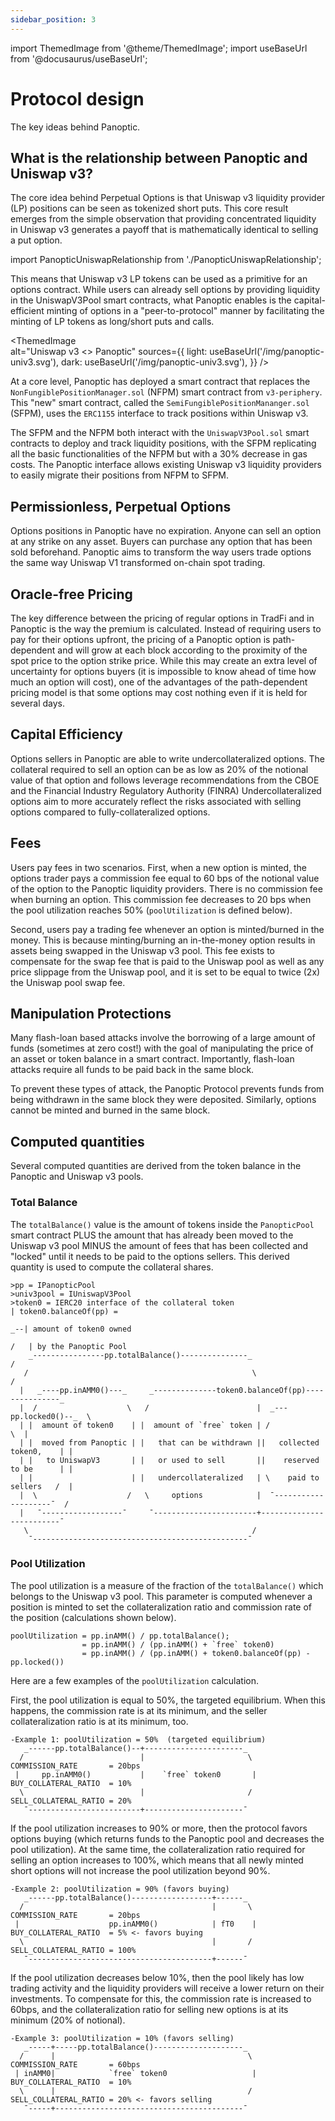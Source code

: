 ```yaml
---
sidebar_position: 3
---
```

import ThemedImage from '@theme/ThemedImage';
import useBaseUrl from '@docusaurus/useBaseUrl';
                

# Protocol design
The key ideas behind Panoptic.

## What is the relationship between Panoptic and Uniswap v3?
    
The core idea behind Perpetual Options is that Uniswap v3 liquidity provider (LP) positions can be seen as tokenized short puts.
This core result emerges from the simple observation that providing concentrated liquidity in Uniswap v3 generates a payoff that is mathematically identical to selling a put option.  

import PanopticUniswapRelationship from './PanopticUniswapRelationship';

<PanopticUniswapRelationship />

This means that Uniswap v3 LP tokens can be used as a primitive for an options contract.
While users can already sell options by providing liquidity in the UniswapV3Pool smart contracts, what Panoptic enables is the capital-efficient minting of options in a "peer-to-protocol" manner by facilitating the minting of LP tokens as long/short puts and calls.

<ThemedImage    
  alt="Uniswap v3 <> Panoptic"
  sources={{
    light: useBaseUrl('/img/panoptic-univ3.svg'),
    dark: useBaseUrl('/img/panoptic-univ3.svg'),
  }}
/>

At a core level, Panoptic has deployed a smart contract that replaces the `NonFungiblePositionManager.sol` (NFPM) smart contract from `v3-periphery`.
This "new" smart contract, called the `SemiFungiblePositionMananger.sol` (SFPM), uses the `ERC1155` interface to track positions within Uniswap v3.

The SFPM and the NFPM both interact with the `UniswapV3Pool.sol` smart contracts to deploy and track liquidity positions, with the SFPM replicating all the basic functionalities of the NFPM but with a 30% decrease in gas costs.
The Panoptic interface allows existing Uniswap v3 liquidity providers to easily migrate their positions from NFPM to SFPM. 

## Permissionless, Perpetual Options
Options positions in Panoptic have no expiration.
Anyone can sell an option at any strike on any asset.
Buyers can purchase any option that has been sold beforehand.
Panoptic aims to transform the way users trade options the same way Uniswap V1 transformed on-chain spot trading.

## Oracle-free Pricing
The key difference between the pricing of regular options in TradFi and in Panoptic is the way the premium is calculated. Instead of requiring users to pay for their options upfront, the pricing of a Panoptic option is path-dependent and will grow at each block according to the proximity of the spot price to the option strike price.
While this may create an extra level of uncertainty for options buyers (it is impossible to know ahead of time how much an option will cost), one of the advantages of the path-dependent pricing model is that some options may cost nothing even if it is held for several days.

## Capital Efficiency
Options sellers in Panoptic are able to write undercollateralized options.
The collateral required to sell an option can be as low as 20% of the notional value of that option and follows leverage recommendations from the CBOE and the Financial Industry Regulatory Authority (FINRA)
Undercollateralized options aim to more accurately reflect the risks associated with selling options compared to fully-collateralized options.

## Fees
Users pay fees in two scenarios.
First, when a new option is minted, the options trader pays a commission fee equal to 60 bps of the notional value of the option to the Panoptic liquidity providers.
There is no commission fee when burning an option.
This commission fee decreases to 20 bps when the pool utilization reaches 50% (`poolUtilization` is defined below).

Second, users pay a trading fee whenever an option is minted/burned in the money.
This is because minting/burning an in-the-money option results in assets being swapped in the Uniswap v3 pool. 
This fee exists to compensate for the swap fee that is paid to the Uniswap pool as well as any price slippage from the Uniswap pool, and it is set to be equal to twice (2x) the Uniswap pool swap fee.

## Manipulation Protections
Many flash-loan based attacks involve the borrowing of a large amount of funds (sometimes at zero cost!) with the goal of manipulating the price of an asset or token balance in a smart contract.
Importantly, flash-loan attacks require all funds to be paid back in the same block.

To prevent these types of attack, the Panoptic Protocol prevents funds from being withdrawn in the same block they were deposited.
Similarly, options cannot be minted and burned in the same block. 

## Computed quantities 
Several computed quantities are derived from the token balance in the Panoptic and Uniswap v3 pools.

### Total Balance
The `totalBalance()` value is the amount of tokens inside the `PanopticPool` smart contract PLUS the amount that has already been moved to the Uniswap v3 pool MINUS the amount of fees that has been collected and "locked" until it needs to be paid to the options sellers.
This derived quantity is used to compute the collateral shares.

```solidity
>pp = IPanopticPool
>univ3pool = IUniswapV3Pool
>token0 = IERC20 interface of the collateral token                           | token0.balanceOf(pp) =
                                                                          _--| amount of token0 owned
                                                                         /   | by the Panoptic Pool
    _----------------pp.totalBalance()---------------_                  /
   /                                                  \                /
  |   _----pp.inAMM0()---_     _--------------token0.balanceOf(pp)---------------_
  |  /                    \   /                        |  _---pp.locked0()--_  \
  | |  amount of token0    | |  amount of `free` token | /                      \  |
  | |  moved from Panoptic | |   that can be withdrawn ||   collected token0,    | |
  | |   to UniswapV3       | |   or used to sell       ||    reserved to be      | |
  | |                      | |   undercollateralized   | \    paid to sellers   /  |
  |  \                    /   \     options            |  ¯--------------------¯  /
  |   ¯------------------¯     ¯-----------------------+-------------------------¯
   \                                                  /
    ¯------------------------------------------------¯

```

### Pool Utilization
The pool utilization is a measure of the fraction of the `totalBalance()` which belongs to the Uniswap v3 pool.
This parameter is computed whenever a position is minted to set the collateralization ratio and commission rate of the position (calculations shown below).



```solidity
poolUtilization = pp.inAMM() / pp.totalBalance();
                = pp.inAMM() / (pp.inAMM() + `free` token0)
                = pp.inAMM() / (pp.inAMM() + token0.balanceOf(pp) - pp.locked())
```

Here are a few examples of the `poolUtilization` calculation.


First, the pool utilization is equal to 50%, the targeted equilibrium. 
When this happens, the commission rate is at its minimum, and the seller collateralization ratio is at its minimum, too.
```solidity
-Example 1: poolUtilization = 50%  (targeted equilibrium)
   _------pp.totalBalance()--+----------------------_
  /                          |                       \   COMMISSION_RATE       = 20bps
 |     pp.inAMM0()           |    `free` token0       |  BUY_COLLATERAL_RATIO  = 10%
  \                          |                       /   SELL_COLLATERAL_RATIO = 20%
   ¯-------------------------+----------------------¯
```

If the pool utilization increases to 90% or more, then the protocol favors options buying (which returns funds to the Panoptic pool and decreases the pool utilization).
At the same time, the collateralization ratio required for selling an option increases to 100%, which means that all newly minted short options will not increase the pool utilization beyond 90%.
```solidity
-Example 2: poolUtilization = 90% (favors buying)
   _------pp.totalBalance()------------------+------_
  /                                          |       \   COMMISSION_RATE       = 20bps
 |                    pp.inAMM0()            | fT0    |  BUY_COLLATERAL_RATIO  = 5% <- favors buying
  \                                          |       /   SELL_COLLATERAL_RATIO = 100%
   ¯-----------------------------------------+------¯
```


If the pool utilization decreases below 10%, then the pool likely has low trading activity and the liquidity providers will receive a lower return on their investments.
To compensate for this, the commission rate is increased to 60bps, and the collateralization ratio for selling new options is at its minimum (20% of notional).
```solidity
-Example 3: poolUtilization = 10% (favors selling)
   _-----+-----pp.totalBalance()--------------------_
  /      |                                           \   COMMISSION_RATE       = 60bps
 | inAMM0|            `free` token0                   |  BUY_COLLATERAL_RATIO  = 10%
  \      |                                           /   SELL_COLLATERAL_RATIO = 20% <- favors selling
   ¯-----+------------------------------------------¯

```




